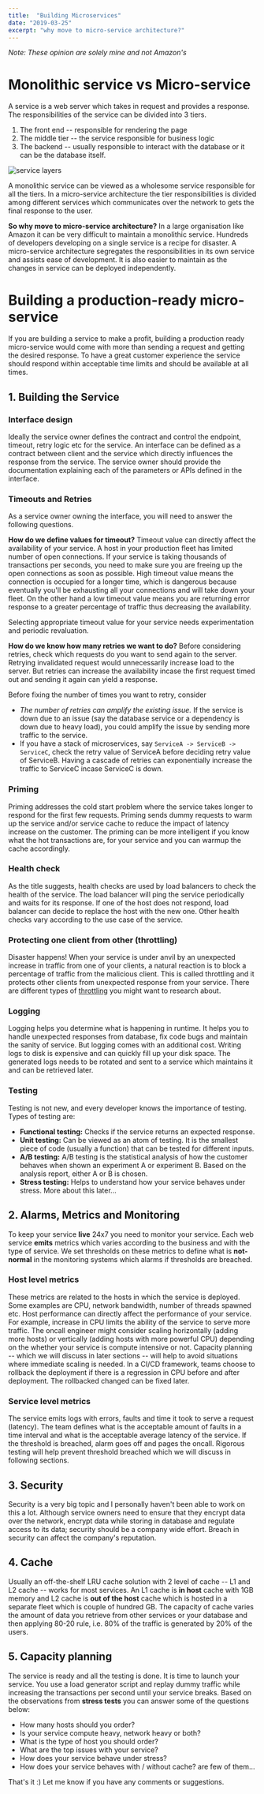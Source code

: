 ```yaml
---
title:  "Building Microservices"
date: "2019-03-25"
excerpt: "why move to micro-service architecture?"
---
```


*Note: These opinion are solely mine and not Amazon's*

# Monolithic service vs Micro-service
A service is a web server which takes in request and provides a response. The responsibilities of the service can be divided into 3 tiers.
1. The front end -- responsible for rendering the page
2. The middle tier -- the service responsible for business logic
3. The backend -- usually responsible to interact with the database or it can be the database itself.

![service layers](img/service_layers.jpg)

A monolithic service can be viewed as a wholesome service responsible for all the tiers. In a micro-service architecture the tier responsibilities is divided among different services which communicates over the network to gets the final response to the user.

**So why move to micro-service architecture?**
In a large organisation like Amazon it can be very difficult to maintain a monolithic service. Hundreds of developers developing on a single service is a recipe for disaster. A micro-service architecture segregates the responsibilities in its own service and assists ease of development. It is also easier to maintain as the changes in service can be deployed independently.

# Building a production-ready micro-service
If you are building a service to make a profit, building a production ready micro-service would come with more than sending a request and getting the desired response. To have a great customer experience the service should respond within acceptable time limits and should be available at all times.

## 1. Building the Service
### Interface design
Ideally the service owner defines the contract and control the endpoint, timeout, retry logic etc for the service. An interface can be defined as a contract between client and the service which directly influences the response from the service. The service owner should provide the documentation explaining each of the parameters or APIs defined in the interface.

### Timeouts and Retries
As a service owner owning the interface, you will need to answer the following questions.

**How do we define values for timeout?**
Timeout value can directly affect the availability of your service. A host in your production fleet has limited number of open connections. If your service is taking thousands of transactions per seconds, you need to make sure you are freeing up the open connections as soon as possible. High timeout value means the connection is occupied for a longer time, which is dangerous because eventually you'll be exhausting all your connections and will take down your fleet. On the other hand a low timeout value means you are returning error response to a greater percentage of traffic thus decreasing the availability.

Selecting appropriate timeout value for your service needs experimentation and periodic revaluation.

**How do we know how many retries we want to do?**
Before considering retries, check which requests do you want to send again to the server. Retrying invalidated request would unnecessarily increase load to the server. But retries can increase the availability incase the first request timed out and sending it again can yield a response.

Before fixing the number of times you want to retry, consider
- *The number of retries can amplify the existing issue.* If the service is down due to an issue (say the database service or a dependency is down due to heavy load), you could amplify the issue by sending more traffic to the service.
- If you have a stack of microservices, say ```ServiceA -> ServiceB -> ServiceC```, check the retry value of ServiceA before deciding retry value of ServiceB. Having a cascade of retries can exponentially increase the traffic to ServiceC incase ServiceC is down.

### Priming
Priming addresses the cold start problem where the service takes longer to respond for the first few requests. Priming sends dummy requests to warm up the service and/or service cache to reduce the impact of latency increase on the customer. The priming can be more intelligent if you know what the hot transactions are, for your service and you can warmup the cache accordingly.

### Health check
As the title suggests, health checks are used by load balancers to check the health of the service. The load balancer will ping the service periodically and waits for its response. If one of the host does not respond, load balancer can decide to replace the host with the new one. Other health checks vary according to the use case of the service.

### Protecting one client from other (throttling)
Disaster happens! When your service is under anvil by an unexpected increase in traffic from one of your clients, a natural reaction is to block a percentage of traffic from the malicious client. This is called throttling and it protects other clients from unexpected response from your service. There are different types of [throttling](https://en.wikipedia.org/wiki/Throttling_process_(computing)) you might want to research about.

### Logging
Logging helps you determine what is happening in runtime. It helps you to handle unexpected responses from database, fix code bugs and maintain the sanity of service. But logging comes with an additional cost. Writing logs to disk is expensive and can quickly fill up your disk space. The generated logs needs to be rotated and sent to a service which maintains it and can be retrieved later.

### Testing
Testing is not new, and every developer knows the importance of testing. Types of testing are:
- **Functional testing:** Checks if the service returns an expected response.
- **Unit testing:** Can be viewed as an atom of testing. It is the smallest piece of code (usually a function) that can be tested for different inputs.
- **A/B testing:** A/B testing is the statistical analysis of how the customer behaves when shown an experiment A or experiment B. Based on the analysis report, either A or B is chosen.
- **Stress testing:** Helps to understand how your service behaves under stress. More about this later...

## 2. Alarms, Metrics and Monitoring
To keep your service __live__ 24x7 you need to monitor your service. Each web service __emits__ metrics which varies according to the business and with the type of service. We set thresholds on these metrics to define what is __not-normal__ in the monitoring systems which alarms if thresholds are breached.

### Host level metrics
These metrics are related to the hosts in which the service is deployed. Some examples are CPU, network bandwidth, number of threads spawned etc. Host performance can directly affect the performance of your service. For example, increase in CPU limits the ability of the service to serve more traffic. The oncall engineer might consider scaling horizontally (adding more hosts) or vertically (adding hosts with more powerful CPU) depending on the whether your service is compute intensive or not. Capacity planning -- which we will discuss in later sections -- will help to avoid situations where immediate scaling is needed. In a CI/CD framework, teams choose to rollback the deployment if there is a regression in CPU before and after deployment. The rollbacked changed can be fixed later.

### Service level metrics
The service emits logs with errors, faults and time it took to serve a request (latency). The team defines what is the acceptable amount of faults in a time interval and what is the acceptable average latency of the service. If the threshold is breached, alarm goes off and pages the oncall. Rigorous testing will help prevent threshold breached which we will discuss in following sections.

## 3. Security
Security is a very big topic and I personally haven't been able to work on this a lot. Although service owners need to ensure that they encrypt data over the network, encrypt data while storing in database and regulate access to its data; security should be a company wide effort. Breach in security can affect the company's reputation.

## 4. Cache
Usually an off-the-shelf LRU cache solution with 2 level of cache -- L1 and L2 cache -- works for most services. An L1 cache is __in host__ cache with 1GB memory and L2 cache is __out of the host__ cache which is hosted in a separate fleet which is couple of hundred GB. The capacity of cache varies the amount of data you retrieve from other services or your database and then applying 80-20 rule, i.e. 80% of the traffic is generated by 20% of the users.

## 5. Capacity planning
The service is ready and all the testing is done. It is time to launch your service. You use a load generator script and replay dummy traffic while increasing the transactions per second until your service breaks. Based on the observations from __stress tests__ you can answer some of the questions below:
- How many hosts should you order?
- Is your service compute heavy, network heavy or both?
- What is the type of host you should order?
- What are the top issues with your service?
- How does your service behave under stress?
- How does your service behaves with / without cache?
are few of them...

That's it :) Let me know if you have any comments or suggestions.

